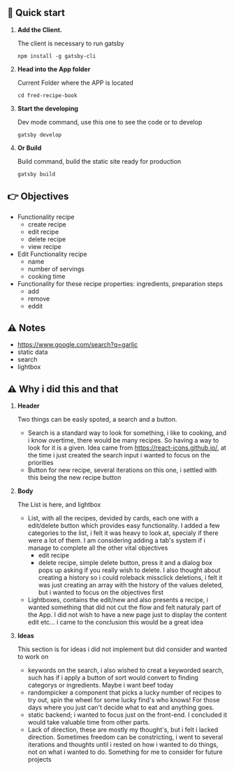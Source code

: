 ## 🚀 Quick start

1.  **Add the Client.**

    The client is necessary to run gatsby

    ```npm install -g gatsby-cli```

1.  **Head into the App folder**

    Current Folder where the APP is located

    ```cd fred-recipe-book```

1.  **Start the developing**

    Dev mode command, use this one to see the code or to develop

    ```gatsby develop```

1.  **Or Build**

    Build command, build the static site ready for production

    ```gatsby build```


## :point_right: Objectives

- Functionality recipe
    - create recipe
    - edit recipe
    - delete recipe
    - view recipe
- Edit Functionality recipe
    - name
    - number of servings
    - cooking time
- Functionality for these recipe properties: ingredients, preparation steps
    - add 
    - remove 
    - eddit


## :warning: Notes

- https://www.google.com/search?q=garlic
- static data
- search
- lightbox

## :warning: Why i did this and that

1. **Header**

    Two things can be easly spoted, a search and a button.

    - Search is a standard way to look for something, i like to cooking, and i know overtime, there would be many recipes. So having a way to look for it is a given. Idea came from https://react-icons.github.io/, at the time i just created the search input i wanted to focus on the priorities
    - Button for new recipe, several iterations on this one, i settled with this being the new recipe button

2. **Body**

    The List is here, and lightbox

    - List, with all the recipes, devided by cards, each one with a edit/delete button which provides easy functionality. I added a few categories to the list, i felt it was heavy to look at, specialy if there were a lot of them. I am considering adding a tab's system if i manage to complete all the other vital objectives
        - edit recipe
        - delete recipe, simple delete button, press it and a dialog box pops up asking if you really wish to delete. I also thought about creating a history so i could roleback missclick deletions, i felt it was just creating an array with the history of the values deleted, but i wanted to focus on the objectives first
    - Lightboxes, contains the edit/new and also presents a recipe, i wanted something that did not cut the flow and felt naturaly part of the App. I did not wish to have a new page just to display the content edit etc... i came to the conclusion this would be a great idea

3. **Ideas**

    This section is for ideas i did not implement but did consider and wanted to work on

    - keywords on the search, i also wished to creat a keyworded search, such has if i apply a button of sort would convert to finding categorys or ingredients. Maybe i want beef today
    - randompicker a component that picks a lucky number of recipes to try out, spin the wheel for some lucky find's who knows! For those days where you just can't decide what to eat and anything goes.
    - static backend; i wanted to focus just on the front-end. I concluded it would take valuable time from other parts. 
    - Lack of direction, these are mostly my thought's, but i felt i lacked direction. Sometimes freedom can be constricting, i went to several iterations and thoughts until i rested on how i wanted to do things, not on what i wanted to do. Something for me to consider for future projects
